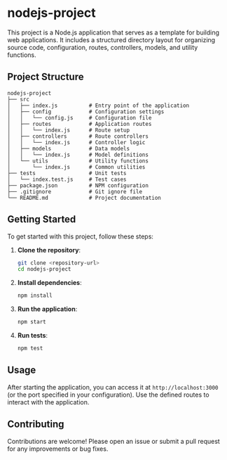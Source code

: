 # nodejs-project

This project is a Node.js application that serves as a template for building web applications. It includes a structured directory layout for organizing source code, configuration, routes, controllers, models, and utility functions.

## Project Structure

```
nodejs-project
├── src
│   ├── index.js          # Entry point of the application
│   ├── config            # Configuration settings
│   │   └── config.js     # Configuration file
│   ├── routes            # Application routes
│   │   └── index.js      # Route setup
│   ├── controllers       # Route controllers
│   │   └── index.js      # Controller logic
│   ├── models            # Data models
│   │   └── index.js      # Model definitions
│   └── utils             # Utility functions
│       └── index.js      # Common utilities
├── tests                 # Unit tests
│   └── index.test.js     # Test cases
├── package.json          # NPM configuration
├── .gitignore            # Git ignore file
└── README.md             # Project documentation
```

## Getting Started

To get started with this project, follow these steps:

1. **Clone the repository**:
   ```bash
   git clone <repository-url>
   cd nodejs-project
   ```

2. **Install dependencies**:
   ```bash
   npm install
   ```

3. **Run the application**:
   ```bash
   npm start
   ```

4. **Run tests**:
   ```bash
   npm test
   ```

## Usage

After starting the application, you can access it at `http://localhost:3000` (or the port specified in your configuration). Use the defined routes to interact with the application.

## Contributing

Contributions are welcome! Please open an issue or submit a pull request for any improvements or bug fixes.